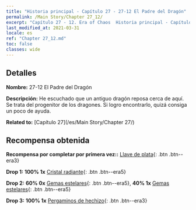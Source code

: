 ```yaml
---
title: "Historia principal - Capítulo 27 - 27-12 El Padre del Dragón"
permalink: /Main Story/Chapter 27_12/
excerpt: "Capítulo 27 - 12. Era of Chaos  Historia principal - Capítulo 27_12. 27-12 El Padre del Dragón"
last_modified_at: 2021-03-31
locale: es
ref: "Chapter 27_12.md"
toc: false
classes: wide
---
```


## Detalles

 **Nombre:** 27-12 El Padre del Dragón

 **Descripción:** He escuchado que un antiguo dragón reposa cerca de aquí. Se trata del progenitor de los dragones. Si logro encontrarlo, quizá consiga un poco de ayuda.

 **Related to:** [Capítulo 27](/es/Main Story/Chapter 27/)

## Recompensa obtenida

 **Recompensa por completar por primera vez::** [Llave de plata](/es/Items/con_693/){: .btn .btn--era3}

 **Drop 1:** **100% 1x** [Cristal radiante](/es/Items/mat_101/){: .btn .btn--era5}

 **Drop 2:** **60% 0x** [Gemas estelares](/es/Items/mat_93/){: .btn .btn--era5}, **40% 1x** [Gemas estelares](/es/Items/mat_93/){: .btn .btn--era5}

 **Drop 3:** **100% 1x** [Pergaminos de hechizo](/es/Items/con_694/){: .btn .btn--era3}

